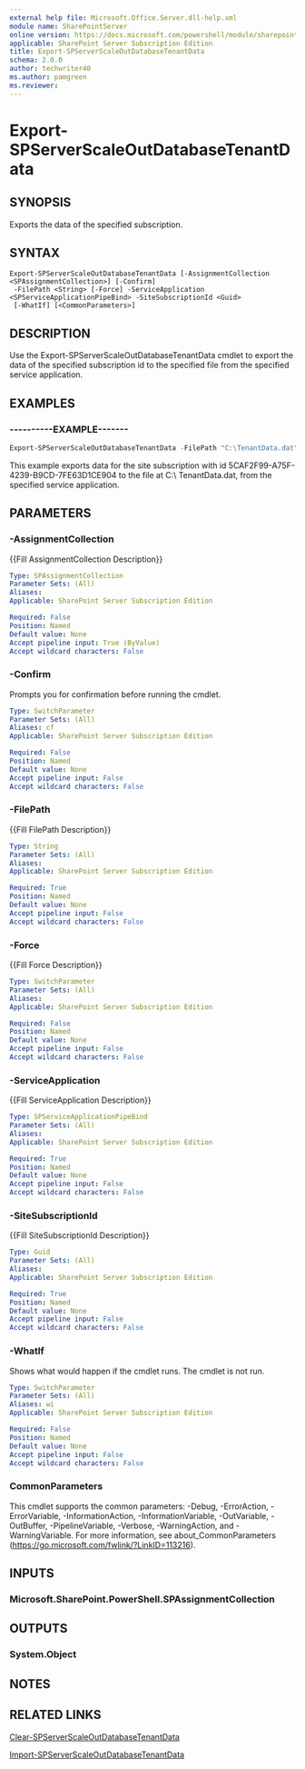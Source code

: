 ```yaml
---
external help file: Microsoft.Office.Server.dll-help.xml
module name: SharePointServer
online version: https://docs.microsoft.com/powershell/module/sharepoint-server/export-spserverscaleoutdatabasetenantdata
applicable: SharePoint Server Subscription Edition
title: Export-SPServerScaleOutDatabaseTenantData
schema: 2.0.0
author: techwriter40
ms.author: pamgreen
ms.reviewer:
---
```


# Export-SPServerScaleOutDatabaseTenantData

## SYNOPSIS

Exports the data of the specified subscription.

## SYNTAX

```
Export-SPServerScaleOutDatabaseTenantData [-AssignmentCollection <SPAssignmentCollection>] [-Confirm]
 -FilePath <String> [-Force] -ServiceApplication <SPServiceApplicationPipeBind> -SiteSubscriptionId <Guid>
 [-WhatIf] [<CommonParameters>]
```

## DESCRIPTION

Use the Export-SPServerScaleOutDatabaseTenantData cmdlet to export the data of the specified subscription id to the specified file from the specified service application.


## EXAMPLES

### ----------EXAMPLE------- 
```powershell
Export-SPServerScaleOutDatabaseTenantData -FilePath "C:\TenantData.dat" -ServiceApplication $serviceApplication -SiteSubscriptionId "5CAF2F99-A75F-4239-B9CD-7FE63D1CE904"
```

This example exports data for the site subscription with id 5CAF2F99-A75F-4239-B9CD-7FE63D1CE904 to the file at C:\ TenantData.dat, from the specified service application.

## PARAMETERS

### -AssignmentCollection
{{Fill AssignmentCollection Description}}

```yaml
Type: SPAssignmentCollection
Parameter Sets: (All)
Aliases: 
Applicable: SharePoint Server Subscription Edition

Required: False
Position: Named
Default value: None
Accept pipeline input: True (ByValue)
Accept wildcard characters: False
```

### -Confirm
Prompts you for confirmation before running the cmdlet.

```yaml
Type: SwitchParameter
Parameter Sets: (All)
Aliases: cf
Applicable: SharePoint Server Subscription Edition

Required: False
Position: Named
Default value: None
Accept pipeline input: False
Accept wildcard characters: False
```

### -FilePath
{{Fill FilePath Description}}

```yaml
Type: String
Parameter Sets: (All)
Aliases: 
Applicable: SharePoint Server Subscription Edition

Required: True
Position: Named
Default value: None
Accept pipeline input: False
Accept wildcard characters: False
```

### -Force
{{Fill Force Description}}

```yaml
Type: SwitchParameter
Parameter Sets: (All)
Aliases: 
Applicable: SharePoint Server Subscription Edition

Required: False
Position: Named
Default value: None
Accept pipeline input: False
Accept wildcard characters: False
```

### -ServiceApplication
{{Fill ServiceApplication Description}}

```yaml
Type: SPServiceApplicationPipeBind
Parameter Sets: (All)
Aliases: 
Applicable: SharePoint Server Subscription Edition

Required: True
Position: Named
Default value: None
Accept pipeline input: False
Accept wildcard characters: False
```

### -SiteSubscriptionId
{{Fill SiteSubscriptionId Description}}

```yaml
Type: Guid
Parameter Sets: (All)
Aliases: 
Applicable: SharePoint Server Subscription Edition

Required: True
Position: Named
Default value: None
Accept pipeline input: False
Accept wildcard characters: False
```

### -WhatIf
Shows what would happen if the cmdlet runs.
The cmdlet is not run.

```yaml
Type: SwitchParameter
Parameter Sets: (All)
Aliases: wi
Applicable: SharePoint Server Subscription Edition

Required: False
Position: Named
Default value: None
Accept pipeline input: False
Accept wildcard characters: False
```

### CommonParameters
This cmdlet supports the common parameters: -Debug, -ErrorAction, -ErrorVariable, -InformationAction, -InformationVariable, -OutVariable, -OutBuffer, -PipelineVariable, -Verbose, -WarningAction, and -WarningVariable. For more information, see about_CommonParameters (https://go.microsoft.com/fwlink/?LinkID=113216).

## INPUTS

### Microsoft.SharePoint.PowerShell.SPAssignmentCollection

## OUTPUTS

### System.Object

## NOTES

## RELATED LINKS

[Clear-SPServerScaleOutDatabaseTenantData](Clear-SPServerScaleOutDatabaseTenantData.md)

[Import-SPServerScaleOutDatabaseTenantData](Import-SPServerScaleOutDatabaseTenantData.md)

